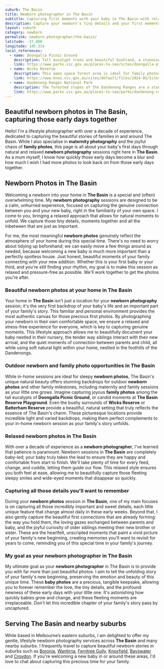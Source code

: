 ```yaml
---
suburb: The Basin
title: Newborn photographer in The Basin
subtitle: Capturing first moments with your baby in The Basin with relaxed newborn photos
description: Capture your newborn's tiny details and your first moments together as a family with relaxed in-home newborn photography in and around Melbourne.
layout: suburb
category: newborn
permalink: newborn-photographer/the-basin/
latitude: -37.860
longitude: 145.314
local_references:
  - name: Doongalla Picnic Ground
    description: Tall eucalypt trees and beautiful bushland, a stunning natural setting perfect for outdoor newborn photos
    link: https://www.parks.vic.gov.au/places-to-see/sites/doongalla-picnic-ground
  - name: Wicks Reserve
    description: This open space forest area is ideal for family photos or outdoor newborn photos
    link: https://www.knox.vic.gov.au/sites/default/files/2024-05/Sites%20of%20Biological%20Significance%20in%20Knox%20-%20Site%2015%20Wicks%20Reserve%20and%20Wicks%20East%20Nature%20Reserve%20The%20Basin.PDF
  - name: Dandenong Ranges National Park
    description: The forested slopes of the Dandenong Ranges are a stunning backdrop for newborn photos and together as a family
    link: https://www.parks.vic.gov.au/places-to-see/parks/dandenong-ranges-national-park
---
```


## Beautiful newborn photos in The Basin, capturing those early days together

Hello! I'm a lifestyle photographer with over a decade of experience, dedicated to capturing the beautiful stories of families in and around The Basin. While I also specialise in **maternity photography** and the joyful chaos of **family photos**, this page is all about your baby's first days through natural and relaxed **newborn photography** sessions right here in **The Basin**. As a mum myself, I know how quickly those early days become a blur and how much I wish I had more photos to look back on from those early days together.

## Newborn Photos in The Basin

Welcoming a newborn into your home in **The Basin** is a special and (often) overwhelming time. My **newborn photography** sessions are designed to be a calm, unhurried experience, focused on capturing the genuine connection between you and your new baby, right in the familiarity of your own space. I come to you, bringing a relaxed approach that allows for natural moments to unfold. We capture those tiny details, moments together and all the inbetween that are just as important. 

For me, the most meaningful **newborn photos** genuinely reflect the atmosphere of your home during this special time. There's no need to worry about tidying up beforehand; we can easily move a few things around as needed, because welcoming a new baby is much more important than a perfectly spotless house. Just honest, beautiful moments of your family connecting with your new addition. Whether this is your first baby or your third, and you're still finding your rhythm, my goal is to make this session as relaxed and pressure-free as possible. We'll work together to get the photos you're after.

### Beautiful newborn photos at your home in The Basin

Your home in **The Basin** isn't just a location for your **newborn photography** session; it's the very first backdrop of your baby's life and an important part of your family's story. This familiar and personal environment provides the most authentic canvas for those precious first photos. By photographing your newborn in their own comfortable space, we ensure a relaxed and stress-free experience for everyone, which is key to capturing genuine moments. This lifestyle approach allows me to beautifully document your baby nestled in their nursery, the tender way siblings interact with their new arrival, and the quiet moments of connection between parents and child, all while using soft natural light within your home, nestled in the foothills of the Dandenongs.

### Outdoor newborn and family photo opportunities in The Basin

While in-home sessions are ideal for sleepy **newborn photos**, The Basin's unique natural beauty offers stunning backdrops for outdoor **newborn photos** and other family milestones, including maternity and family sessions as your little one grows. Imagine capturing joyous **family photos** among the tall eucalypts of **Doongalla Picnic Ground**, or candid moments at **The Basin Reserve Playground**. Even the bushy surrounds of **Wicks Reserve** or **Batterham Reserve** provide a beautiful, natural setting that truly reflects the essence of The Basin's charm. These picturesque locations provide incredible light and varied backdrops, making them perfect complements to your in-home newborn session as your family's story unfolds.

### Relaxed newborn photos in The Basin

With over a decade of experience as a **newborn photographer**, I've learned that patience is paramount. Newborn sessions in **The Basin** are completely baby-led; your baby truly takes the lead to ensure they are happy and comfortable from start to finish. We'll take plenty of time for every feed, change, and cuddle, letting them guide our flow. This relaxed style ensures you both feel at ease, allowing me to beautifully capture those fleeting sleepy smiles and wide-eyed moments that disappear so quickly. 

### Capturing all those details you'll want to remember

During your **newborn photos** session in **The Basin**, one of my main focuses is on capturing all those incredibly important and sweet details; each little unique feature that change almost daily in these early weeks. Beyond that, I also gently capture the beautiful first connections that are already forming: the way you hold them, the loving gazes exchanged between parents and baby, and the joyful curiosity of older siblings meeting their new brother or sister. These are the heartfelt, unscripted moments that paint a vivid picture of your family's new beginning, creating memories you'll want to revisit for years to come, reminding you of this special time in your family's journey.

### My goal as your newborn photographer in The Basin

My ultimate goal as your **newborn photographer** in The Basin is to provide you with far more than just beautiful photos. I aim to tell the unfolding story of your family's new beginning, preserving the emotion and beauty of this unique time. These **baby photos** are a precious, tangible keepsake, allowing you to forever remember the love, the tiny details, and the profound newness of these early days with your little one. It's astonishing how quickly babies grow and change, and these fleeting moments are irreplaceable. Don't let this incredible chapter of your family's story pass by uncaptured.

## Serving The Basin and nearby suburbs

While based in Melbourne’s eastern suburbs, I am delighted to offer my gentle, lifestyle newborn photography services across **The Basin** and many nearby suburbs. I frequently travel to capture beautiful newborn stories in suburbs such as [Boronia](/family-photographer/boronia/), [Wantirna](/family-photographer/wantirna/), [Ferntree Gully](/family-photographer/ferntree-gully/), [Knoxfield](/family-photographer/knoxfield/), [Bayswater](/family-photographer/bayswater/) and [Croydon](/family-photographer/croydon/). If you're welcoming a new baby in or around these areas, I'd love to chat about capturing this precious time for your family.
